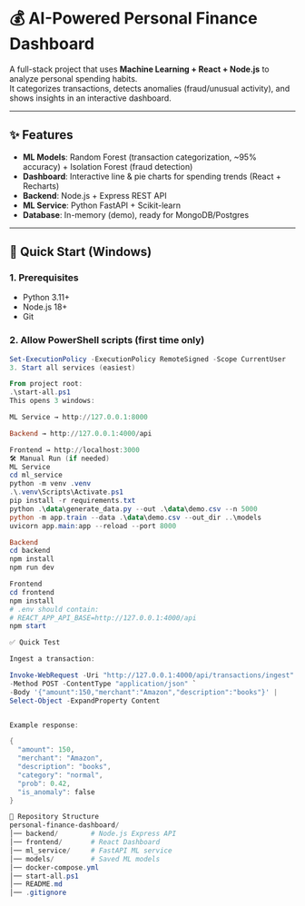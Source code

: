 # 💰 AI-Powered Personal Finance Dashboard

A full-stack project that uses **Machine Learning + React + Node.js** to analyze personal spending habits.  
It categorizes transactions, detects anomalies (fraud/unusual activity), and shows insights in an interactive dashboard.

---

## ✨ Features
- **ML Models**: Random Forest (transaction categorization, ~95% accuracy) + Isolation Forest (fraud detection)  
- **Dashboard**: Interactive line & pie charts for spending trends (React + Recharts)  
- **Backend**: Node.js + Express REST API  
- **ML Service**: Python FastAPI + Scikit-learn  
- **Database**: In-memory (demo), ready for MongoDB/Postgres  

---

## 🚀 Quick Start (Windows)

### 1. Prerequisites
- Python 3.11+  
- Node.js 18+  
- Git  

### 2. Allow PowerShell scripts (first time only)
```powershell
Set-ExecutionPolicy -ExecutionPolicy RemoteSigned -Scope CurrentUser
3. Start all services (easiest)

From project root:
.\start-all.ps1
This opens 3 windows:

ML Service → http://127.0.0.1:8000

Backend → http://127.0.0.1:4000/api

Frontend → http://localhost:3000
🛠 Manual Run (if needed)
ML Service
cd ml_service
python -m venv .venv
.\.venv\Scripts\Activate.ps1
pip install -r requirements.txt
python .\data\generate_data.py --out .\data\demo.csv --n 5000
python -m app.train --data .\data\demo.csv --out_dir ..\models
uvicorn app.main:app --reload --port 8000

Backend
cd backend
npm install
npm run dev

Frontend
cd frontend
npm install
# .env should contain:
# REACT_APP_API_BASE=http://127.0.0.1:4000/api
npm start

✅ Quick Test

Ingest a transaction:

Invoke-WebRequest -Uri "http://127.0.0.1:4000/api/transactions/ingest" `
-Method POST -ContentType "application/json" `
-Body '{"amount":150,"merchant":"Amazon","description":"books"}' |
Select-Object -ExpandProperty Content


Example response:

{
  "amount": 150,
  "merchant": "Amazon",
  "description": "books",
  "category": "normal",
  "prob": 0.42,
  "is_anomaly": false
}

📂 Repository Structure
personal-finance-dashboard/
│── backend/        # Node.js Express API
│── frontend/       # React Dashboard
│── ml_service/     # FastAPI ML service
│── models/         # Saved ML models
│── docker-compose.yml
│── start-all.ps1
│── README.md
│── .gitignore


